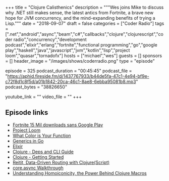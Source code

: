 +++
title = "Clojure Calisthenics"
description = """Wes joins Mike to discuss why .NET still makes sense, the latest antics from Fortnite, a brave new hope for JVM concurrency, and the mind-expanding benefits of trying a Lisp."""
date = "2018-09-07"
draft = false
categories = ["Coder Radio"]
tags = [".net","android","async","beam","c#","callbacks","clojure","clojurescript","coder radio","concurrency","development podcast","elixir","erlang","fortnite","functional programming","go","google play","haskell","java","javascript","jvm","kotlin","lisp","project loom","quasar","tornadofx"]
hosts = ["michael","wes"]
guests = []
sponsors = []
header_image = "/images/shows/coderradio.png"
type = "episode"

episode = 325
podcast_duration = "00:45:45"
podcast_file = "https://aphid.fireside.fm/d/1437767933/b44de5fa-47c1-4e94-bf9e-c72f8d1c8f5d/a01b1842-20ca-46c1-8ae8-6ebba95081b8.mp3"
podcast_bytes = "38826650"

youtube_link = ""
video_file = ""
+++

## Episode links

  * [Fortnite 15 Mil downloads sans Google Play](https://arstechnica.com/gaming/2018/09/fortnite-reaches-15-million-android-downloads-without-google-play/ "Fortnite 15 Mil downloads sans Google Play")
  * [Project Loom](http://cr.openjdk.java.net/~rpressler/loom/Loom-Proposal.html "Project Loom")
  * [What Color is Your Function](http://journal.stuffwithstuff.com/2015/02/01/what-color-is-your-function/ "What Color is Your Function")
  * [Generics in Go](https://blog.merovius.de/2018/09/05/scrapping_contracts.html "Generics in Go")
  * [Elixir](https://elixir-lang.org/ "Elixir")
  * [Clojure - Deps and CLI Guide](https://clojure.org/guides/deps_and_cli "Clojure - Deps and CLI Guide")
  * [Clojure - Getting Started](https://clojure.org/guides/getting_started "Clojure - Getting Started")
  * [Reitit, Data-Driven Routing with Clojure(Script)](https://www.metosin.fi/blog/reitit/ "Reitit, Data-Driven Routing with Clojure\(Script\)")
  * [core.async Walkthrough](https://github.com/clojure/core.async/blob/master/examples/walkthrough.clj "core.async Walkthrough")
  * [Understanding Homoiconicity, the Power Behind Clojure Macros](https://spin.atomicobject.com/2013/07/23/homoiconicity-clojure-macros/ "Understanding Homoiconicity, the Power Behind Clojure Macros")

